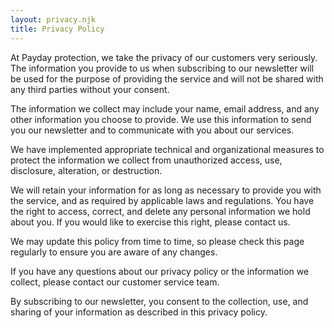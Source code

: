 ```yaml
---
layout: privacy.njk
title: Privacy Policy
---
```


At Payday protection, we take the privacy of our customers very seriously. The information you provide to us when subscribing to our newsletter will be used for the purpose of providing the service and will not be shared with any third parties without your consent.

The information we collect may include your name, email address, and any other information you choose to provide. We use this information to send you our newsletter and to communicate with you about our services.

We have implemented appropriate technical and organizational measures to protect the information we collect from unauthorized access, use, disclosure, alteration, or destruction.

We will retain your information for as long as necessary to provide you with the service, and as required by applicable laws and regulations. You have the right to access, correct, and delete any personal information we hold about you. If you would like to exercise this right, please contact us.

We may update this policy from time to time, so please check this page regularly to ensure you are aware of any changes.

If you have any questions about our privacy policy or the information we collect, please contact our customer service team.

By subscribing to our newsletter, you consent to the collection, use, and sharing of your information as described in this privacy policy.
